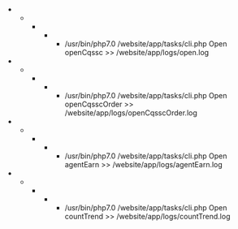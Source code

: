 * * * * * /usr/bin/php7.0 /website/app/tasks/cli.php Open openCqssc >> /website/app/logs/open.log
* * * * * /usr/bin/php7.0 /website/app/tasks/cli.php Open openCqsscOrder >> /website/app/logs/openCqsscOrder.log
* * * * * /usr/bin/php7.0 /website/app/tasks/cli.php Open agentEarn >> /website/app/logs/agentEarn.log
* * * * * /usr/bin/php7.0 /website/app/tasks/cli.php Open countTrend >> /website/app/logs/countTrend.log
